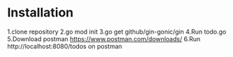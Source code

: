 # Installation
1.clone repository
2.go mod init
3.go get github/gin-gonic/gin
4.Run todo.go
5.Download postman https://www.postman.com/downloads/
6.Run http://localhost:8080/todos on postman


